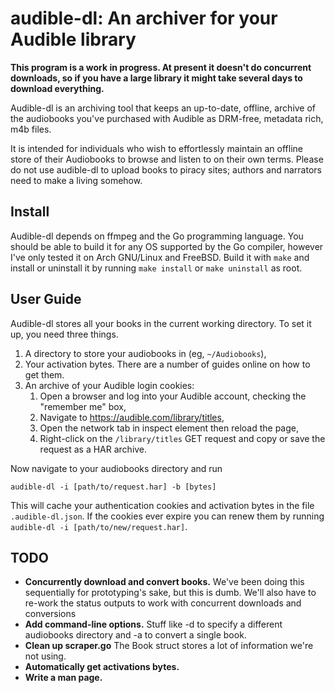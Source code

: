 audible-dl: An archiver for your Audible library
===================================================

**This program is a work in progress.  At present it doesn't do
concurrent downloads, so if you have a large library it might take
several days to download everything.**

Audible-dl is an archiving tool that keeps an up-to-date, offline,
archive of the audiobooks you've purchased with Audible as DRM-free,
metadata rich, m4b files.

It is intended for individuals who wish to effortlessly maintain an
offline store of their Audiobooks to browse and listen to on their own
terms.  Please do not use audible-dl to upload books to piracy sites;
authors and narrators need to make a living somehow.

Install
-------
Audible-dl depends on ffmpeg and the Go programming language.  You
should be able to build it for any OS supported by the Go compiler,
however I've only tested it on Arch GNU/Linux and FreeBSD.  Build it
with `make` and install or uninstall it by running `make install` or
`make uninstall` as root.

User Guide
----------
Audible-dl stores all your books in the current working directory.  To
set it up, you need three things.

1. A directory to store your audiobooks in (eg, `~/Audiobooks`),
2. Your activation bytes.  There are a number of guides online on how
   to get them.
3. An archive of your Audible login cookies:
   1. Open a browser and log into your Audible account, checking the
   "remember me" box,
   2. Navigate to <https://audible.com/library/titles>,
   3. Open the network tab in inspect element then reload the page,
   4. Right-click on the `/library/titles` GET request and copy or
      save the request as a HAR archive.

Now navigate to your audiobooks directory and run

    audible-dl -i [path/to/request.har] -b [bytes]

This will cache your authentication cookies and activation bytes in
the file `.audible-dl.json`.  If the cookies ever expire you can renew
them by running `audible-dl -i [path/to/new/request.har]`.

TODO
----
- **Concurrently download and convert books.** We've been doing this
  sequentially for prototyping's sake, but this is dumb.  We'll also
  have to re-work the status outputs to work with concurrent downloads
  and conversions
- **Add command-line options.** Stuff like -d to specify a different
  audiobooks directory and -a to convert a single book.
- **Clean up scraper.go** The Book struct stores a lot of information
  we're not using.
- **Automatically get activations bytes.**
- **Write a man page.**
